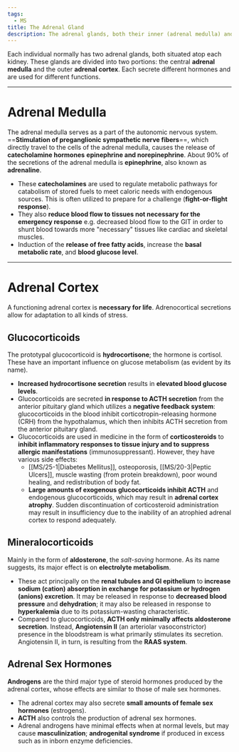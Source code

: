```yaml
---
tags:
  - MS
title: The Adrenal Gland
description: The adrenal glands, both their inner (adrenal medulla) and outer (adrenal cortex) portions secrete various hormones as regulated by the hypothalamic-pituitary-adrenal axis. It is a part of the autonomic nervous system.
---
```

Each individual normally has two adrenal glands, both situated atop each kidney. These glands are divided into two portions: the central **adrenal medulla** and the outer **adrenal cortex**. Each secrete different hormones and are used for different functions.
___
# Adrenal Medulla
The adrenal medulla serves as a part of the autonomic nervous system. ==**Stimulation of preganglionic sympathetic nerve fibers**==, which directly travel to the cells of the adrenal medulla, causes the release of **catecholamine hormones** **epinephrine and norepinephrine**. About 90% of the secretions of the adrenal medulla is **epinephrine**, also known as **adrenaline**.
- These **catecholamines** are used to regulate metabolic pathways for catabolism of stored fuels to meet caloric needs with endogenous sources. This is often utilized to prepare for a challenge (**fight-or-flight response**).
- They also **reduce blood flow to tissues not necessary for the emergency response** e.g. decreased blood flow to the GIT in order to shunt blood towards more "necessary" tissues like cardiac and skeletal muscles.
- Induction of the **release of free fatty acids**, increase the **basal metabolic rate**, and **blood glucose level**.
___
# Adrenal Cortex
A functioning adrenal cortex is **necessary for life**. Adrenocortical secretions allow for adaptation to all kinds of stress.
## Glucocorticoids
The prototypal glucocorticoid is **hydrocortisone**; the hormone is cortisol. These have an important influence on glucose metabolism (as evident by its name).
- **Increased hydrocortisone secretion** results in **elevated blood glucose levels**.
- Glucocorticoids are secreted **in response to ACTH secretion** from the anterior pituitary gland which utilizes a **negative feedback system**: glucocorticoids in the blood inhibit corticotropin-releasing hormone (CRH) from the hypothalamus, which then inhibits ACTH secretion from the anterior pituitary gland.
- Glucocorticoids are used in medicine in the form of **corticosteroids** to **inhibit inflammatory responses to tissue injury and to suppress allergic manifestations** (immunosuppressant). However, they have various side effects:
	- [[MS/25-1|Diabetes Mellitus]], osteoporosis, [[MS/20-3|Peptic Ulcers]], muscle wasting (from protein breakdown), poor wound healing, and redistribution of body fat.
	- **Large amounts of exogenous glucocorticoids inhibit ACTH** and endogenous glucocorticoids, which may result in **adrenal cortex atrophy**. Sudden discontinuation of corticosteroid administration may result in insufficiency due to the inability of an atrophied adrenal cortex to respond adequately.
## Mineralocorticoids
Mainly in the form of **aldosterone**, the *salt-saving* hormone. As its name suggests, its major effect is on **electrolyte metabolism**.
- These act principally on the **renal tubules and GI epithelium** to **increase sodium (cation) absorption in exchange for potassium or hydrogen (anions) excretion**. It may be released in response to **decreased blood pressure** and **dehydration**; it may also be released in response to **hyperkalemia** due to its potassium-wasting characteristic.
- Compared to glucocorticoids, **ACTH only minimally affects aldosterone secretion**. Instead, **Angiotensin II** (an arteriolar vasoconstrictor) presence in the bloodstream is what primarily stimulates its secretion. Angiotensin II, in turn, is resulting from the **RAAS system**.
## Adrenal Sex Hormones
**Androgens** are the third major type of steroid hormones produced by the adrenal cortex, whose effects are similar to those of male sex hormones.
- The adrenal cortex may also secrete **small amounts of female sex hormones** (estrogens).
- **ACTH** also controls the production of adrenal sex hormones.
- Adrenal androgens have minimal effects when at normal levels, but may cause **masculinization**; **androgenital syndrome** if produced in excess such as in inborn enzyme deficiencies.